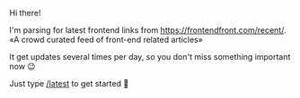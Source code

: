 Hi there!

I'm parsing for latest frontend links from https://frontendfront.com/recent/.
«A crowd curated feed of front-end related articles»

It get updates several times per day, so you don't miss something important now 😉

Just type [/latest](/latest) to get started 🤘